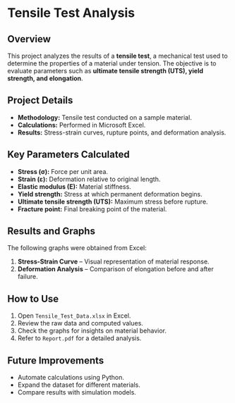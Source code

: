 # Tensile Test Analysis

## Overview
This project analyzes the results of a **tensile test**, a mechanical test used to determine the properties of a material under tension. The objective is to evaluate parameters such as **ultimate tensile strength (UTS), yield strength, and elongation**.

## Project Details
- **Methodology:** Tensile test conducted on a sample material.
- **Calculations:** Performed in Microsoft Excel.
- **Results:** Stress-strain curves, rupture points, and deformation analysis.

## Key Parameters Calculated
- **Stress (σ):** Force per unit area.
- **Strain (ε):** Deformation relative to original length.
- **Elastic modulus (E):** Material stiffness.
- **Yield strength:** Stress at which permanent deformation begins.
- **Ultimate tensile strength (UTS):** Maximum stress before rupture.
- **Fracture point:** Final breaking point of the material.

## Results and Graphs
The following graphs were obtained from Excel:
1. **Stress-Strain Curve** – Visual representation of material response.
2. **Deformation Analysis** – Comparison of elongation before and after failure.

## How to Use
1. Open `Tensile_Test_Data.xlsx` in Excel.
2. Review the raw data and computed values.
3. Check the graphs for insights on material behavior.
4. Refer to `Report.pdf` for a detailed analysis.

## Future Improvements
- Automate calculations using Python.
- Expand the dataset for different materials.
- Compare results with simulation models.


